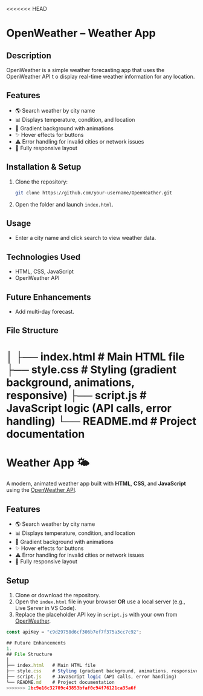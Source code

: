 <<<<<<< HEAD


# OpenWeather – Weather App

## Description
OpenWeather is a simple weather forecasting app that uses the OpenWeather API t     o display real-time weather information for any location.

## Features
- 🌎 Search weather by city name
- 📊 Displays temperature, condition, and location
- 🎨 Gradient background with animations
- ✨ Hover effects for buttons
- ⚠️ Error handling for invalid cities or network issues
- 📱 Fully responsive layout

## Installation & Setup
1. Clone the repository:
   ```bash
   git clone https://github.com/your-username/OpenWeather.git
   ```
2. Open the folder and launch `index.html`.

## Usage
- Enter a city name and click search to view weather data.

## Technologies Used
- HTML, CSS, JavaScript
- OpenWeather API

## Future Enhancements
- Add multi-day forecast.

## File Structure
│
├── index.html   # Main HTML file
├── style.css    # Styling (gradient background, animations, responsive)
├── script.js    # JavaScript logic (API calls, error handling)
└── README.md    # Project documentation
=======
# Weather App 🌤️

A modern, animated weather app built with **HTML**, **CSS**, and **JavaScript** using the [OpenWeather API](https://openweathermap.org/api).

## Features
- 🌎 Search weather by city name
- 📊 Displays temperature, condition, and location
- 🎨 Gradient background with animations
- ✨ Hover effects for buttons
- ⚠️ Error handling for invalid cities or network issues
- 📱 Fully responsive layout

## Setup
1. Clone or download the repository.
2. Open the `index.html` file in your browser **OR** use a local server (e.g., Live Server in VS Code).
3. Replace the placeholder API key in `script.js` with your own from [OpenWeather](https://home.openweathermap.org/users/sign_up).

```javascript
const apiKey = "c9d29758d6cf306b7ef7f375a3cc7c92";

## Future Enhancements
1. 
## File Structure
│
├── index.html   # Main HTML file
├── style.css    # Styling (gradient background, animations, responsive)
├── script.js    # JavaScript logic (API calls, error handling)
└── README.md    # Project documentation
>>>>>>> 2bc9e16c32709c43853bfaf0c94f76121ca35a6f
